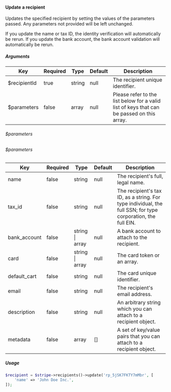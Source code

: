 #### Update a recipient

Updates the specified recipient by setting the values of the parameters passed. Any parameters not provided will be left unchanged.

If you update the name or tax ID, the identity verification will automatically be rerun. If you update the bank account, the bank account validation will automatically be rerun.

##### Arguments

<table>
    <thead>
        <th>Key</th>
        <th>Required</th>
        <th>Type</th>
        <th>Default</th>
        <th>Description</th>
    </thead>
    <tbody>
        <tr>
            <td>$recipientId</td>
            <td>true</td>
            <td>string</td>
            <td>null</td>
            <td>The recipient unique identifier.</td>
        </tr>
        <tr>
            <td>$parameters</td>
            <td>false</td>
            <td>array</td>
            <td>null</td>
            <td>Please refer to the list below for a valid list of keys that can be passed on this array.</td>
        </tr>
    </tbody>
</table>

###### $parameters

###### $parameters

<table>
    <thead>
        <th>Key</th>
        <th>Required</th>
        <th>Type</th>
        <th>Default</th>
        <th>Description</th>
    </thead>
    <tbody>
        <tr>
            <td>name</td>
            <td>false</td>
            <td>string</td>
            <td>null</td>
            <td>The recipient's full, legal name.</td>
        </tr>
        <tr>
            <td>tax_id</td>
            <td>false</td>
            <td>string</td>
            <td>null</td>
            <td>The recipient's tax ID, as a string. For type individual, the full SSN; for type corporation, the full EIN.</td>
        </tr>
        <tr>
            <td>bank_account</td>
            <td>false</td>
            <td>string | array</td>
            <td>null</td>
            <td>A bank account to attach to the recipient.</td>
        </tr>
        <tr>
            <td>card</td>
            <td>false</td>
            <td>string | array</td>
            <td>null</td>
            <td>The card token or an array.</td>
        </tr>
        <tr>
            <td>default_cart</td>
            <td>false</td>
            <td>string</td>
            <td>null</td>
            <td>The card unique identifier.</td>
        </tr>
        <tr>
            <td>email</td>
            <td>false</td>
            <td>string</td>
            <td>null</td>
            <td>The recipient's email address.</td>
        </tr>
        <tr>
            <td>description</td>
            <td>false</td>
            <td>string</td>
            <td>null</td>
            <td>An arbitrary string which you can attach to a recipient object.</td>
        </tr>
        <tr>
            <td>metadata</td>
            <td>false</td>
            <td>array</td>
            <td>[]</td>
            <td>A set of key/value pairs that you can attach to a recipient object.</td>
        </tr>
    </tbody>
</table>

##### Usage

```php
$recipient = $stripe->recipients()->update('rp_5jSK7FKTY7mMbr', [
    'name' => 'John Doe Inc.',
]);
```

